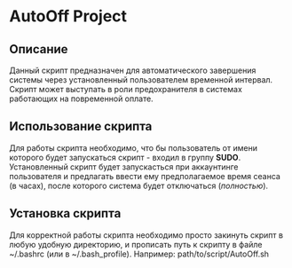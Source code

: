 # AutoOff Project

## Описание

Данный скрипт предназначен для автоматического завершения системы через установленный пользователем временной интервал.
Скрипт может выступать в роли предохранителя в системах работающих на повременной оплате.

## Использование скрипта

Для работы скрипта необходимо, что бы пользователь от имени которого будет запускаться скрипт - входил в группу **SUDO**.
Установленный скрипт будет запускасться при аккаунтинге пользователя и предлагать ввести ему предполагаемое время сеанса (в часах), после которого система будет отключаться (*полностью*).

## Установка скрипта

Для корректной работы скрипта необходимо просто закинуть скрипт в любую удобную директорию, и прописать путь к скрипту в файле ~/.bashrc (или в ~/.bash_profile).
Например: path/to/script/AutoOff.sh

